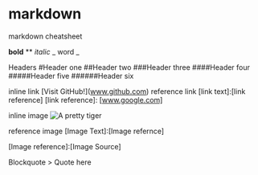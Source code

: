 # markdown
markdown cheatsheet

**bold** **
_italic_ \_ word \_

Headers 
\#Header one
\##Header two
\###Header three
\####Header four
\#####Header five
\######Header six

inline link \[Visit GitHub!](www.github.com)
reference link [link text]:[link reference]
[link reference]: [www.google.com]

inline image
![A pretty tiger](https://upload.wikimedia.org/wikipedia/commons/5/56/Tiger.50.jpg)

reference image
[Image Text]:[Image refernce]

[Image reference]:[Image Source]

Blockquote 
\> Quote here
